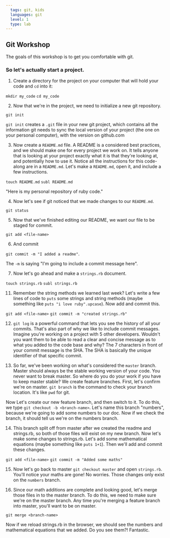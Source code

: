 ```yaml
---
  tags: git, kids 
  languages: git
  level: 1
  type: lab
---
```


## Git Workshop

The goals of this workshop is to get you comfortable with git. 

### So let's actually start a project.

1. Create a directory for the project on your computer that will hold your code and `cd` into it:

`mkdir my_code`
`cd my_code`

2. Now that we're in the project, we need to initialize a new git repository. 

`git init` 

`git init` creates a `.git` file in your new git project, which contains all the information git needs to sync the local version of your project (the one on your personal computer), with the version on github.com

3. Now create a `README.md` file. A README is a considered best practices, and we should make one for every project we work on. It tells anyone that is looking at your project exactly what it is that they're looking at, and potentially how to use it. Notice all the instructions for this code-along are in a `README.md`. Let's make a `README.md`, open it, and include a few instructions.

`touch README.md`
`subl README.md` 

"Here is my personal repository of ruby code."

4. Now let's see if git noticed that we made changes to our `README.md`. 

`git status` 

5. Now that we've finished editing our README, we want our file to be staged for commit. 

`git add <file-name>` 

6. And commit

`git commit -m "I added a readme"`.

The `-m` is saying "I'm going to include a commit message here". 

7. Now let's go ahead and make a `strings.rb` document.

`touch strings.rb`
`subl strings.rb`

11. Remember the string methods we learned last week? Let's write a few lines of code to `puts` some strings and string methods (maybe something like `puts "i love ruby".upcase`). Now add and commit this.

`git add <file-name>`
`git commit -m "created strings.rb"`

12. `git log` is a powerful command that lets you see the history of all your commits. That's also part of why we like to include commit messages. Imagine you're working on a project with 5 other developers. Wouldn't you want them to be able to read a clear and concise message as to what you added to the code base and why? The 7 characters in front of your commit message is the SHA. The SHA is basically the unique identifier of that specific commit.

13. So far, we've been working on what's considered the `master` branch. Master should always be the stable working version of your code. You never want to break master. So where do you do your work if you have to keep master stable? We create feature branches. First, let's confirm we're on master. `git branch` is the command to check your branch location. It's like `pwd` for git.

Now Let's create our new feature branch, and then switch to it. To do this, we type `git checkout -b <branch-name>`. Let's name this branch "numbers", because we're going to add some numbers to our doc. Now if we check the branch, it should tell us we're on the numbers branch.

14. This branch split off from master after we created the readme and strings.rb, so both of those files will exist on my new branch. Now let's make some changes to strings.rb. Let's add some mathematical equations (maybe something like `puts 1+1`). Then we'll add and commit these changes.

`git add <file-name>`
`git commit -m "Added some maths"`

15. Now let's go back to master `git checkout master` and open `strings.rb`. You'll notice your maths are gone! No worries. Those changes only exist on the `numbers` branch.

16. Since our math additions are complete and looking good, let's merge those files in to the master branch. To do this, we need to make sure we're on the master branch. Any time you're merging a feature branch into master, you'll want to be on master. 

`git merge <branch-name>`

Now if we reload strings.rb in the browser, we should see the numbers and mathematical equations that we added. Do you see them?! Fantastic.

